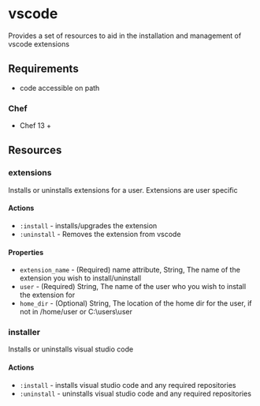 # vscode

Provides a set of resources to aid in the installation and management of vscode extensions

## Requirements

- code accessible on path

### Chef

- Chef 13 +

## Resources

### extensions

Installs or uninstalls extensions for a user. Extensions are user specific

#### Actions

- `:install` - installs/upgrades the extension
- `:uninstall` - Removes the extension from vscode

#### Properties

- `extension_name` - (Required) name attribute, String, The name of the extension you wish to install/uninstall
- `user` - (Required) String, The name of the user who you wish to install the extension for
- `home_dir` - (Optional) String, The location of the home dir for the user, if not in /home/user or C:\users\user

### installer

Installs or uninstalls visual studio code

#### Actions

- `:install` - installs visual studio code and any required repositories
- `:uninstall` - uninstalls visual studio code and any required repositories
